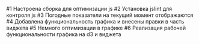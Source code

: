 #1 Настроена сборка для оптимизации js
#2 Установка jslint для контроля js
#3 Погодные показатели на текущий момент отображаются
#4 Добавлена функциональность графика и внесены правки в часть виджета
#5 Немного оптимизации в графике
#6 Реализация рабочей функциональности графика на d3 и виджета
